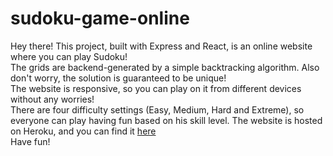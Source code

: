 # sudoku-game-online
Hey there! This project, built with Express and React, is an online website where you can play Sudoku! <br/>
The grids are backend-generated by a simple backtracking algorithm. Also don't worry, the solution is guaranteed to be unique! <br />
The website is responsive, so you can play on it from different devices without any worries! <br />
There are four difficulty settings (Easy, Medium, Hard and Extreme), so everyone can play having fun based on his skill level.
The website is hosted on Heroku, and you can find it [here](https://sudoku-game-online.herokuapp.com/) <br />
Have fun!
